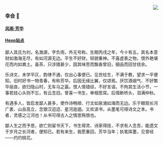 <img align="right" src="https://github-readme-stats.vercel.app/api?username=youthriverside&show_icons=true&icon_color=CE1D2D&text_color=718096&bg_color=ffffff&hide_title=true" />

### 幸会 👋
#### [风雨·芳华](https://beta.liuboyuan.fun)
#### [Hexo站点](https://liuboyuan.fun)
鄙人其氏为刘，名渤源，字负雨，外无号称。生期丙戌之年，今十有五。其名本意财如渤海无尽，有如河源无边。平生不好财，轻貌重神。不喜虚表之物，恨外艳堪花而内如粪土。喜茶，只涉猎甚少，因其味苦而飘香曾旧，细品而回甘绕余。  

乐诗文，未学平仄，韵律不通，仅出心事便已。见世绘生，不满于教，望求一平便知。旧时好书一物青春，有称芳华。后因无缘比翼，仅颂焉。厌饮酒烟气、不好繁华丽良，欲归隐山村，无车马之嚣。恨人情错综，不好言语。不拘其生活小节，一事若挂心头则不忘，有云念旧。曾喜一书生，单相思耳。后情断桥头，泪满仲秋。  

有遇多人，皆启发鄙人甚多，使作诗畅顺、行文如泉涌如海而无边。乐于眼观长河广袤、山岳高立，念银汉迢迢、星河迤逦。又欢读书，从墨笔可得诗文之本。书者，灵感之江河也！从书可得古人之情思殇恨也。  

鄙人生之而予思，欲亡则留书天下，书生得灵、诗家得技，不求有人念吾，能遗文于岁月之长河者，便知已。若有来生，我愿重回，芳华当年；执笔挥墨，见曾经——灼灼桃花。  


